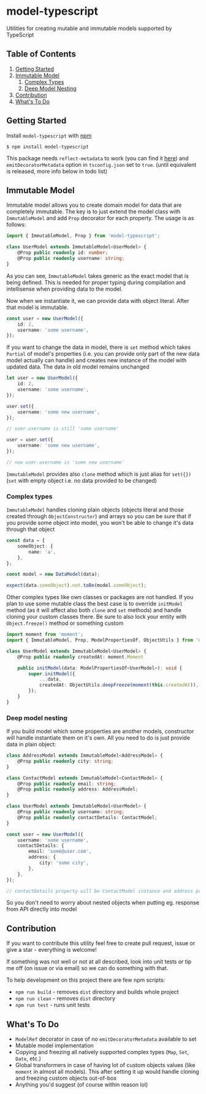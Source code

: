 # model-typescript

Utilities for creating mutable and immutable models supported by TypeScript

## Table of Contents

1. [Getting Started](#getting-started)
1. [Immutable Model](#immutable-model)
    1. [Complex Types](#complex-types)
    1. [Deep Model Nesting](#deep-model-nesting)
1. [Contribution](#contribution)
1. [What's To Do](#whats-to-do)

## Getting Started

Install `model-typescript` with [npm](https://www.npmjs.com/)

```
$ npm install model-typescript
```

This package needs `reflect-metadata` to work (you can find it [here](https://www.npmjs.com/package/reflect-metadata)) and `emitDecoratorMetadata` option in `tsconfig.json` set to `true`. (until equivalent is released, more info below in todo list)

## Immutable Model

Immutable model allows you to create domain model for data that are completely immutable. The key is to just extend the model class with `ImmutableModel` and add `Prop` decorator for each property. The usage is as follows:

```ts
import { ImmutableModel, Prop } from 'model-typescript';

class UserModel extends ImmutableModel<UserModel> {
    @Prop public readonly id: number;
    @Prop public readonly username: string;
}
```

As you can see, `ImmutableModel` takes generic as the exact model that is being defined. This is needed for proper typing during compilation and intellisense when providing data to the model.

Now when we instantiate it, we can provide data with object literal. After that model is immutable.

```ts
const user = new UserModel({
    id: 2,
    username: 'some username',
});
```

If you want to change the data in model, there is `set` method which takes `Partial` of model's properties (i.e. you can provide only part of the new data model actually can handle) and creates new instance of the model with updated data. The data in old model remains unchanged

```ts
let user = new UserModel({
    id: 2,
    username: 'some username',
});

user.set({
    username: 'some new username',
});

// user.username is still 'some username'

user = user.set({
    username: 'some new username',
});

// now user.username is 'some new username'
```

`ImmutableModel` provides also `clone` method which is just alias for `set({})` (`set` with empty object i.e. no data provided to be changed)

### Complex types

`ImmutableModel` handles cloning plain objects (objects literal and those created through `ObjectConstructor`) and arrays so you can be sure that if you provide some object into model, you won't be able to change it's data through that object

```ts
const data = {
    someObject: {
        name: 'a',
    },
};

const model = new DataModel(data);

expect(data.someObject).not.toBe(model.someObject);
```

Other complex types like own classes or packages are not handled. If you plan to use some mutable class the best case is to override `initModel` method (as it will affect also both `clone` and `set` methods) and handle cloning your custom classes there. Be sure to also lock your entity with `Object.freeze()` method or something custom

```ts
import moment from 'moment';
import { ImmutableModel, Prop, ModelPropertiesOf, ObjectUtils } from 'model-typescript';

class UserModel extends ImmutableModel<UserModel> {
    @Prop public readonly createdAt: moment.Moment

    public initModel(data: ModelPropertiesOf<UserModel>): void {
        super.initModel({
            ...data,
            createdAt: ObjectUtils.deepFreeze(moment(this.createdAt)),
        });
    }
}
```

### Deep model nesting

If you build model which some properties are another models, constructor will handle instantiate them on it's own. All you need to do is just provide data in plain object:

```ts
class AddressModel extends ImmutableModel<AddressModel> {
    @Prop public readonly city: string;
}

class ContactModel extends ImmutableModel<ContactModel> {
    @Prop public readonly email: string;
    @Prop public readonly address: AddressModel;
}

class UserModel extends ImmutableModel<UserModel> {
    @Prop public readonly username: string;
    @Prop public readonly contactDetails: ContactModel;
}

const user = new UserModel({
    username: 'some username',
    contactDetails: {
        email: 'some@user.com',
        address: {
            city: 'some city',
        },
    },
});

// contactDetails property will be ContactModel instance and address property will be AddressModel instance
```

So you don't need to worry about nested objects when putting eg. response from API directly into model

## Contribution

If you want to contribute this utility feel free to create pull request, issue or give a star - everything is welcome!

If something was not well or not at all described, look into unit tests or tip me off (on issue or via email) so we can do something with that.

To help development on this project there are few npm scripts:
- `npm run build` - removes `dist` directory and builds whole project
- `npm run clean` - removes `dist` directory
- `npm run test` - runs unit tests

## What's To Do

- `ModelRef` decorator in case of no `emitDecoratorMetadata` available to set
- Mutable model implementation
- Copying and freezing all natively supported complex types (`Map`, `Set`, `Date`, etc.)
- Global transformers in case of having lot of custom objects values (like `moment` in almost all models). This after setting it up would handle cloning and freezing custom objects out-of-box
- Anything you'd suggest (of course within reason lol)
